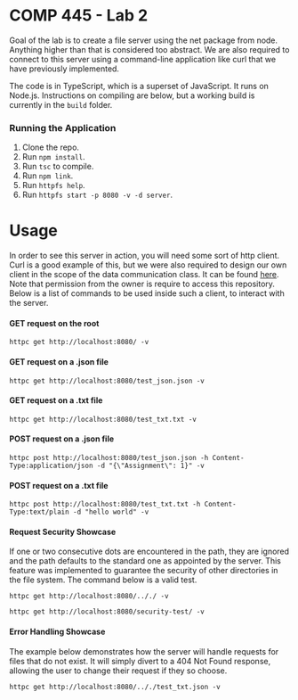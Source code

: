 # COMP 445 - Lab 2

Goal of the lab is to create a file server using the net package from node. Anything higher than that is considered too abstract. We are also required to connect to this server using a command-line application like curl that we have previously implemented.


The code is in TypeScript, which is a superset of JavaScript. It runs on Node.js. Instructions on compiling are below, but a working build is currently in the `build` folder.

### Running the Application

1. Clone the repo.
2. Run `npm install`.
1. Run `tsc` to compile.
1. Run `npm link`.
2. Run `httpfs help`.
1. Run `httpfs start -p 8080 -v -d server`.

# Usage

In order to see this server in action, you will need some sort of http client. Curl is a good example of this, but we were also required to design our own client in the scope of the data communication class. It can be found [here](https://github.com/MattL75/comp-445-lab-1). Note that permission from the owner is require to access this repository. Below is a list of commands to be used inside such a client, to interact with the server.

#### GET request on the root

`httpc get http://localhost:8080/ -v`

#### GET request on a .json file

`httpc get http://localhost:8080/test_json.json -v`

#### GET request on a .txt file

`httpc get http://localhost:8080/test_txt.txt -v`

#### POST request on a .json file

`httpc post http://localhost:8080/test_json.json -h Content-Type:application/json -d "{\"Assignment\": 1}" -v`

#### POST request on a .txt file

`httpc post http://localhost:8080/test_txt.txt -h Content-Type:text/plain -d "hello world" -v`

#### Request Security Showcase

If one or two consecutive dots are encountered in the path, they are ignored and the path defaults to the standard one as appointed by the server. This feature was implemented to guarantee the security of other directories in the file system. The command below is a valid test.

`httpc get http://localhost:8080/.././ -v`

`httpc get http://localhost:8080/security-test/ -v`

#### Error Handling Showcase

The example below demonstrates how the server will handle requests for files that do not exist. It will simply divert to a 404 Not Found response, allowing the user to change their request if they so choose.

`httpc get http://localhost:8080/.././test_txt.json -v`